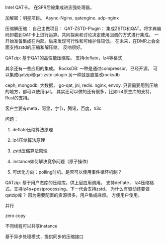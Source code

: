 
Intel QAT卡。
在SPR后被集成进志强处理器。

加解密：明星项目。 Async-Nginx, qatengine. udp-nginx

压缩解压缩：
自己主做项目：
QAT-ZSTD-Plugin： 集成ZSTD和QAT。将字典编码卸载到QAT卡上进行运算。共同探索和讨论决定使用回调的方式进行集成。
一开始准备集成在内部。后来发现可行性和可维护性较低。
在未来，在DMR上会全面支持zstd的压缩和解压缩。
反响很好。

QATzip: 基于QAT的高性能压缩库。
支持deflate，lz4等格式


其余还有一些应用的集成。
RocksDB: 一种是通过compressor，已经开源。 可以集成qatzip和qat-zstd-plugin
另一种就是直接改rocksdb

ceph, mongodb, 大数据， go-qat, jni, redis. nginx, envoy.
只要需要用到压缩的地方，都可以使用qat。
其实还可以做的还有很多，比如lz4原生库的支持，Rust的支持。

客户主要有meta，阿里，字节，腾讯，百度，h3c




问题：

1. deflate压缩算法原理

2. lz4压缩算法原理

3. zstd压缩算法原理

4. instance如何解决竞争问题（原子操作）

5. 可优化方向：polling时机。是否可以使用事件循环机制？

QATzip: 基于用户态库的压缩库。供上层应用调用。
支持deflate， lz4压缩格式。支持lz4s+postprocessing。下一代会支持zstd。
为什么有驱动还要做qatzip库？
因为需要配置的资源很多。用户集成麻烦。
方便用户使用。

并行

zero copy

不同线程可以共享instance

基于异步处理模式，提供同步的压缩接口




